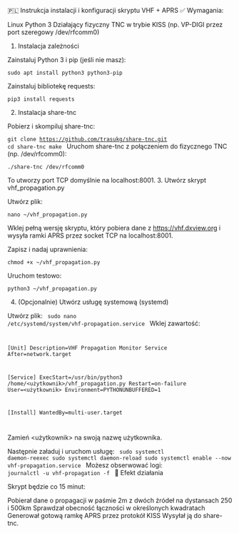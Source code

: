 🇵🇱 Instrukcja instalacji i konfiguracji skryptu VHF + APRS
✅ Wymagania:

Linux
Python 3
Działający fizyczny TNC w trybie KISS (np. VP-DIGI przez port szeregowy /dev/rfcomm0)


1. Instalacja zależności

Zainstaluj Python 3 i pip (jeśli nie masz):

<code>sudo apt install python3 python3-pip</code>

Zainstaluj bibliotekę requests:

<code>pip3 install requests</code>

2. Instalacja share-tnc

Pobierz i skompiluj share-tnc:

<code>git clone https://github.com/trasukg/share-tnc.git
cd share-tnc
make
</code>
Uruchom share-tnc z połączeniem do fizycznego TNC (np. /dev/rfcomm0):

<code>./share-tnc /dev/rfcomm0</code>

To utworzy port TCP domyślnie na localhost:8001.
3. Utwórz skrypt vhf_propagation.py

Utwórz plik:

<code>nano ~/vhf_propagation.py</code>

Wklej pełną wersję skryptu, który pobiera dane z https://vhf.dxview.org i wysyła ramki APRS przez socket TCP na localhost:8001.

Zapisz i nadaj uprawnienia:

<code>chmod +x ~/vhf_propagation.py</code>

Uruchom testowo:

<code>python3 ~/vhf_propagation.py</code>

4. (Opcjonalnie) Utwórz usługę systemową (systemd)

Utwórz plik:
<code>
sudo nano /etc/systemd/system/vhf-propagation.service
</code>
Wklej zawartość:
<code>

[Unit]
Description=VHF Propagation Monitor Service
After=network.target

[Service]
ExecStart=/usr/bin/python3 /home/<użytkownik>/vhf_propagation.py
Restart=on-failure
User=<użytkownik>
Environment=PYTHONUNBUFFERED=1

[Install]
WantedBy=multi-user.target

</code>

Zamień <użytkownik> na swoją nazwę użytkownika.

Następnie załaduj i uruchom usługę:
<code>
sudo systemctl daemon-reexec
sudo systemctl daemon-reload
sudo systemctl enable --now vhf-propagation.service
</code>
Możesz obserwować logi:
<code>
journalctl -u vhf-propagation -f
</code>
📡 Efekt działania

Skrypt będzie co 15 minut:

Pobierał dane o propagacji w paśmie 2m z dwóch źródeł na dystansach 250 i 500km
Sprawdzał obecność łączności w określonych kwadratach
Generował gotową ramkę APRS przez protokół KISS
Wysyłał ją do share-tnc.
